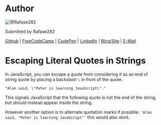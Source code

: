 # Author
![@Rafase282](https://avatars0.githubusercontent.com/Rafase282?&s=128)

Submitted by Rafase282

[Github](https://github.com/Rafase282) | [FreeCodeCamp](http://www.freecodecamp.com/rafase282) | [CodePen](http://codepen.io/Rafase282/) | [LinkedIn](https://www.linkedin.com/in/rafase282) | [Blog/Site](https://rafase282.wordpress.com/) | [E-Mail](mailto:rafase282@gmail.com)

# Escaping Literal Quotes in Strings
In JavaScript, you can escape a quote from considering it as an end of string quote by placing a backslash `\` in front of the quote.

`"Alan said, \"Peter is learning JavaScript\"."`

This signals JavaScript that the following quote is not the end of the string, but should instead appear inside the string.

However another option is to alternate quotation marks if possible.  `'Alan said, "Peter is learning JavaScript"'` this would also work.
